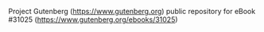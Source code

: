 Project Gutenberg (https://www.gutenberg.org) public repository for eBook #31025 (https://www.gutenberg.org/ebooks/31025)
